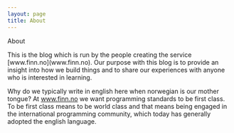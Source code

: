 ```yaml
---
layout: page
title: About
---
```


<p class="message">About</p>
This is the blog which is run by the people creating the service [www.finn.no](www.finn.no).
Our purpose with this blog is to provide an insight into how we build things and to share our experiences with anyone who is interested in learning.

Why do we typically write in english here when norwegian is our mother tongue?
At www.finn.no we want programming standards to be first class. To be first class means to be world class and that means being engaged in the international programming community, which today has generally adopted the english language.